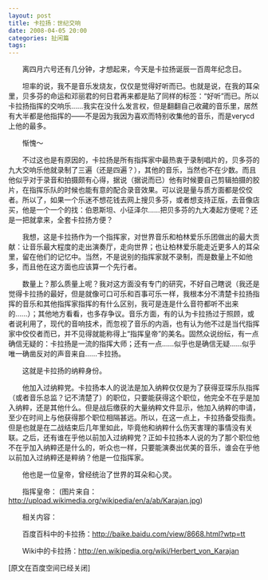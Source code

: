 ```yaml
---
layout: post
title: 卡拉扬：世纪交响
date: 2008-04-05 20:00
categories: 扯闲篇
tags: 
---
```


　　离四月六号还有几分钟，才想起来，今天是卡拉扬诞辰一百周年纪念日。

<!-- more -->


　　坦率的说，我不是音乐发烧友，仅仅是觉得好听而已。也就是说，在我的耳朵里，贝多芬的命运和邓丽君的何日君再来都是贴了同样的标签：“好听”而已。所以卡拉扬指挥的交响乐……我实在没什么发言权，但是翻翻自己收藏的音乐里，居然有大半都是他指挥的——不是因为我因为喜欢而特别收集他的音乐，而是verycd上他的最多。

　　惭愧～

　　不过这也是有原因的，卡拉扬是所有指挥家中最热衷于录制唱片的，贝多芬的九大交响乐他就录制了三遍（还是四遍？），其他的音乐，当然也不在少数。而且他似乎对于录音和拍摄颇有心得，据说（据说而已）他有时候要自己剪辑拍摄的胶片，在指挥乐队的时候也能有意的配合录音效果。可以说是量与质方面都是佼佼者。所以了，如果一个乐迷不想花钱去网上搜贝多芬，或者想支持正版，去音像店买，他是一个一个的找：伯恩斯坦、小征泽尔……把贝多芬的九大凑起方便呢？还是一把就拿来，全套卡拉扬方便？

　　我想，这是卡拉扬作为一个指挥家，对世界音乐和柏林爱乐乐团做出的最大贡献：让音乐最大程度的走出演奏厅，走向世界；也让柏林爱乐能走近更多人的耳朵里，留在他们的记忆中。当然，不是说别的指挥家就不录制，而是数量上不如他多，而且他在这方面也应该算一个先行者。

　　数量上？那么质量上呢？我对这方面没有专门的研究，不好自己瞎说（我还是觉得卡拉扬的最好，但是就像可口可乐和百事可乐一样，我根本分不清楚卡拉扬指挥的音乐和其他指挥家指挥的有什么区别，我可是连是什么音符都听不出来的……）；其他地方看看，也多存争议。音乐方面，有的认为卡拉扬过于照顾，或者说利用了，现代的音响技术，而忽视了音乐的内涵，也有认为他不过是当代指挥家中佼佼者而已，并不见得就能称得上“指挥皇帝”的美名。固然众说纷纭，有一点确信无疑的：卡拉扬是一流的指挥大师；还有一点……似乎也是确信无疑……似乎唯一确凿反对的声音来自……卡拉扬。

　　这就是卡拉扬的纳粹身份。

　　他加入过纳粹党。卡拉扬本人的说法是加入纳粹仅仅是为了获得亚琛乐队指挥（或者音乐总监？记不清楚了）的职位，只要能获得这个职位，他完全不在乎是加入纳粹，还是其他什么。但是战后缴获的大量纳粹文件显示，他加入纳粹的申请，至少在时间上与他获得那个职位相隔甚远。所以，在这一点上，卡拉扬备受指责。但是也就是在二战结束后几年里如此，毕竟他和纳粹什么伤天害理的事情没有关联。之后，还有谁在乎他以前加入过纳粹党？正如卡拉扬本人说的为了那个职位他不在乎加入纳粹还是什么的，听众也一样，只要能演奏出优美的音乐，谁会在乎他以前加入过纳粹还是粹纳？他是一位指挥家。

　　他也是一位皇帝，曾经统治了世界的耳朵和心灵。

　　指挥皇帝： (图片来自：http://upload.wikimedia.org/wikipedia/en/a/ab/Karajan.jpg)

 

　　相关内容：

　　百度百科中的卡拉扬：http://baike.baidu.com/view/8668.html?wtp=tt

　　Wiki中的卡拉扬：http://en.wikipedia.org/wiki/Herbert_von_Karajan

 

[原文在百度空间已经关闭]

